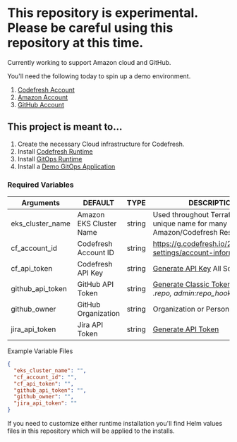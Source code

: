 # This repository is experimental.  Please be careful using this repository at this time.

Currently working to support Amazon cloud and GitHub.

You'll need the following today to spin up a demo environment.

1. [Codefresh Account](https://g.codefresh.io/signup)
1. [Amazon Account](https://aws.amazon.com/)
1. [GitHub Account](https://github.com/signup)

## This project is meant to...

1. Create the necessary Cloud infrastructure for Codefresh.
1. Install [Codefresh Runtime](https://artifacthub.io/packages/helm/codefresh-runner/cf-runtime)
1. Install [GitOps Runtime](https://artifacthub.io/packages/helm/codefresh-gitops-runtime/gitops-runtime)
1. Install a [Demo GitOps Application](https://github.com/codefresh-contrib/example-voting-app)

### Required Variables

| Arguments | DEFAULT | TYPE | DESCRIPTION |
|------------------|-------------------------|--------|---------------------------------------------------------------------------------------------------------------------------------|
| eks_cluster_name | Amazon EKS Cluster Name | string | Used throughout Terraform as unique name for many Amazon/Codefresh Resources |
| cf_account_id | Codefresh Account ID | string | https://g.codefresh.io/2.0/account-settings/account-information |
| cf_api_token | Codefresh API Key | string | [Generate API Key](https://g.codefresh.io/user/settings) All Scopes |
| github_api_token | GitHub API Token | string | [Generate Classic Token](https://github.com/settings/tokens), Scopes - *.repo, admin:repo_hook.*,   |
| github_owner | GitHub Organization | string | Organization or Personal Account |
| jira_api_token | Jira API Token | string | [Generate API Token](https://id.atlassian.com/manage-profile/security/api-tokens) |

Example Variable Files

``` terraform.tfvars.json
{
  "eks_cluster_name": "",
  "cf_account_id": "",
  "cf_api_token": "",
  "github_api_token": "",
  "github_owner": "",
  "jira_api_token": ""
}
```

If you need to customize either runtime installation you'll find Helm values files in this repository which will be applied to the installs.
